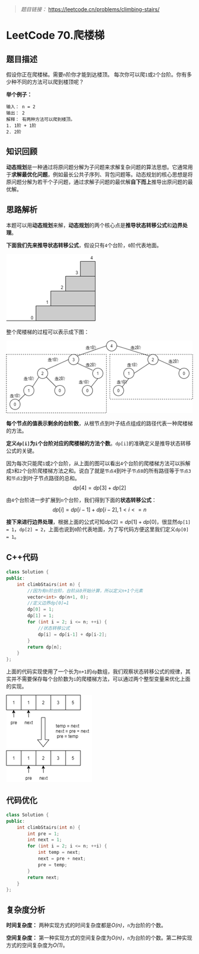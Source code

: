 
> *题目链接：* https://leetcode.cn/problems/climbing-stairs/

# LeetCode 70.爬楼梯

## 题目描述

假设你正在爬楼梯。需要`n`阶你才能到达楼顶。
每次你可以爬`1`或`2`个台阶。你有多少种不同的方法可以爬到楼顶呢？

**举个例子：**

```
输入： n = 2
输出： 2
解释： 有两种方法可以爬到楼顶。
1. 1阶 + 1阶
2. 2阶
```

## 知识回顾

**动态规划**是一种通过将原问题分解为子问题来求解复杂问题的算法思想。它通常用于**求解最优化问题**，例如最长公共子序列、背包问题等。动态规划的核心思想是将原问题分解为若干个子问题，通过求解子问题的最优解**自下而上**推导出原问题的最优解。

## 思路解析

本题可以用**动态规划**来解，**动态规划**的两个核心点是**推导状态转移公式**和**边界处理**。

**下面我们先来推导状态转移公式**，假设只有`4`个台阶，`0`阶代表地面。

![](../../pic/lc-0070-01.png)

整个爬楼梯的过程可以表示成下图：

![](../../pic/lc-0070-02.png)

**每个节点的值表示剩余的台阶数**，从根节点到叶子结点组成的路径代表一种爬楼梯的方法。

**定义`dp[i]`为`i`个台阶对应的爬楼梯的方法个数**。`dp[i]`的准确定义是推导状态转移公式的关键。

因为每次只能爬`1`或`2`个台阶，从上面的图可以看出`4`个台阶的爬楼梯方法可以拆解成`3`和`2`个台阶爬楼梯方法之和。说白了就是`节点4`到叶子`节点0`的所有路径等于`节点3`和`节点2`到叶子节点路径的总和。
$$dp[4] = dp[3] + dp[2]$$

由`4`个台阶进一步扩展到`n`个台阶，我们得到下面的**状态转移公式**：
$$dp[i] = dp[i-1] + dp[i-2], 1 < i <= n$$

**接下来进行边界处理**，根据上面的公式可知$dp[2] = dp[1] + dp[0]$，很显然`dp[1] = 1`，`dp[2] = 2`，上面也说到`0`阶代表地面，为了写代码方便这里我们定义`dp[0] = 1`。

## C++代码

```cpp
class Solution {
public:
    int climbStairs(int n) {
        //因为有n阶台阶，台阶从0开始计算，所以定义n+1个元素
        vector<int> dp(n+1, 0);
        //定义边界dp[0]=1
        dp[0] = 1;
        dp[1] = 1;
        for (int i = 2; i <= n; ++i) {
            //状态转移公式
            dp[i] = dp[i-1] + dp[i-2];
        }
        return dp[n];
    }
};
```

上面的代码实现使用了一个长为`n+1`的`dp`数组，我们观察状态转移公式的规律，其实并不需要保存每个台阶数为`i`的爬楼梯方法，可以通过两个整型变量来优化上面的实现。

![](../../pic/lc-0070-03.png)

## 代码优化

```cpp
class Solution {
public:
    int climbStairs(int n) {
        int pre = 1;
        int next = 1;
        for (int i = 2; i <= n; ++i) {
            int temp = next;
            next = pre + next;
            pre = temp;
        }
        return next;
    }
};
```

## 复杂度分析

**时间复杂度：** 两种实现方式的时间复杂度都是*O(n)*，`n`为台阶的个数。

**空间复杂度：** 第一种实现方式的空间复杂度为*O(n)*，`n`为台阶的个数。第二种实现方式的空间复杂度为*O(1)*。

